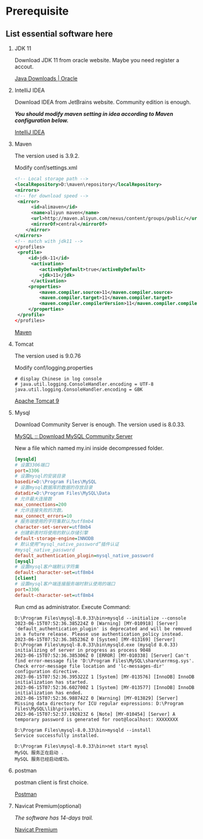 # Prerequisite

## List essential software here

1. JDK 11

   Download JDK 11 from oracle website. Maybe you need register a accout.

   [Java Downloads | Oracle](https://www.oracle.com/java/technologies/downloads/#java11-windows)

2. IntelliJ IDEA

   Download IDEA from JetBrains website. Community edition is enough. 

   ***You should modify maven setting in idea according to Maven configuration below.***

   [IntelliJ IDEA ](https://www.jetbrains.com.cn/idea/download/#section=windows)

3. Maven

   The version used is 3.9.2.

   Modify conf/settings.xml

   ```xml
   <!-- Local storage path -->
   <localRepository>D:\maven\repository</localRepository>  
   <mirrors>
   <!-- for download speed -->
   	<mirror>
         <id>alimaven</id>
         <name>aliyun maven</name>
         <url>http://maven.aliyun.com/nexus/content/groups/public/</url>
         <mirrorOf>central</mirrorOf>
       </mirror>
   </mirrors>
   <!-- match with jdk11 -->
   </profiles>
   	<profile>    
   		<id>jdk-11</id>    
   		 <activation>    
   			<activeByDefault>true</activeByDefault>    
   			<jdk>11</jdk>    
   		 </activation>    
   		<properties>    
   			<maven.compiler.source>11</maven.compiler.source>    
   			<maven.compiler.target>11</maven.compiler.target>    
   			<maven.compiler.compilerVersion>11</maven.compiler.compilerVersion>    
   		</properties>    
   	</profile>
   </profiles>
   ```

   [Maven](https://maven.apache.org/download.cgi)

4. Tomcat

   The version used is  9.0.76

   Modify  conf/logging.properties

   ```properties
   # display Chinese in log console
   # java.util.logging.ConsoleHandler.encoding = UTF-8
   java.util.logging.ConsoleHandler.encoding = GBK
   ```

   [Apache Tomcat 9](https://tomcat.apache.org/download-90.cgi)

5. Mysql

   Download Community Server is enough. The version used is 8.0.33.

   [MySQL :: Download MySQL Community Server](https://dev.mysql.com/downloads/mysql/)

   New a file which named my.ini inside decompressed folder.

   ```ini
   [mysqld]
   # 设置3306端口
   port=3306
   # 设置mysql的安装目录
   basedir=D:\Program Files\MySQL
   # 设置mysql数据库的数据的存放目录
   datadir=D:\Program Files\MySQL\Data
   # 允许最大连接数
   max_connections=200
   # 允许连接失败的次数。
   max_connect_errors=10
   # 服务端使用的字符集默认为utf8mb4
   character-set-server=utf8mb4
   # 创建新表时将使用的默认存储引擎
   default-storage-engine=INNODB
   # 默认使用“mysql_native_password”插件认证
   #mysql_native_password
   default_authentication_plugin=mysql_native_password
   [mysql]
   # 设置mysql客户端默认字符集
   default-character-set=utf8mb4
   [client]
   # 设置mysql客户端连接服务端时默认使用的端口
   port=3306
   default-character-set=utf8mb4
   ```

   Run cmd as administrator. Execute Command:

   ```
   D:\Program Files\mysql-8.0.33\bin>mysqld --initialize --console
   2023-06-15T07:52:36.385224Z 0 [Warning] [MY-010918] [Server] 'default_authentication_plugin' is deprecated and will be removed in a future release. Please use authentication_policy instead.
   2023-06-15T07:52:36.385236Z 0 [System] [MY-013169] [Server] D:\Program Files\mysql-8.0.33\bin\mysqld.exe (mysqld 8.0.33) initializing of server in progress as process 9048
   2023-06-15T07:52:36.385306Z 0 [ERROR] [MY-010338] [Server] Can't find error-message file 'D:\Program Files\MySQL\share\errmsg.sys'. Check error-message file location and 'lc-messages-dir' configuration directive.
   2023-06-15T07:52:36.395322Z 1 [System] [MY-013576] [InnoDB] InnoDB initialization has started.
   2023-06-15T07:52:36.602700Z 1 [System] [MY-013577] [InnoDB] InnoDB initialization has ended.
   2023-06-15T07:52:36.988742Z 0 [Warning] [MY-013829] [Server] Missing data directory for ICU regular expressions: D:\Program Files\MySQL\lib\private\.
   2023-06-15T07:52:37.192823Z 6 [Note] [MY-010454] [Server] A temporary password is generated for root@localhost: XXXXXXXX
   
   D:\Program Files\mysql-8.0.33\bin>mysqld --install
   Service successfully installed.
   
   D:\Program Files\mysql-8.0.33\bin>net start mysql
   MySQL 服务正在启动 .
   MySQL 服务已经启动成功。
   ```

6. postman

   postman client is first choice. 

   [Postman](https://www.postman.com/downloads/)

7. Navicat Premium(optional)

   *The software has 14-days trail.*

   [Navicat Premium](https://www.navicat.com/en/download/navicat-premium)

   

   

